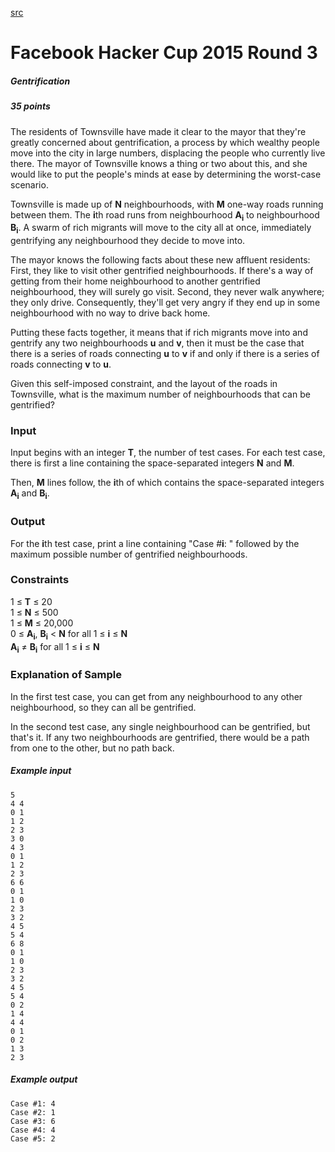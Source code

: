 [src](https://www.facebook.com/hackercup/problems.php?pid=847639175277938&round=890884524269795)

# Facebook Hacker Cup 2015 Round 3

##### Gentrification

##### 35 points 

The residents of Townsville have made it clear to the mayor that they're
greatly concerned about gentrification, a process by which wealthy people move
into the city in large numbers, displacing the people who currently live
there. The mayor of Townsville knows a thing or two about this, and she would
like to put the people's minds at ease by determining the worst-case scenario.

Townsville is made up of **N** neighbourhoods, with **M** one-way roads
running between them. The **i**th road runs from neighbourhood
**A<sub>i</sub>** to neighbourhood **B<sub>i</sub>**. A swarm of rich migrants
will move to the city all at once, immediately gentrifying any neighbourhood
they decide to move into.

The mayor knows the following facts about these new affluent residents: First,
they like to visit other gentrified neighbourhoods. If there's a way of
getting from their home neighbourhood to another gentrified neighbourhood,
they will surely go visit. Second, they never walk anywhere; they only drive.
Consequently, they'll get very angry if they end up in some neighbourhood with
no way to drive back home.

Putting these facts together, it means that if rich migrants move into and
gentrify any two neighbourhoods **u** and **v**, then it must be the case that
there is a series of roads connecting **u** to **v** if and only if there is a
series of roads connecting **v** to **u**.

Given this self-imposed constraint, and the layout of the roads in Townsville,
what is the maximum number of neighbourhoods that can be gentrified?

### Input

Input begins with an integer **T**, the number of test cases. For each test
case, there is first a line containing the space-separated integers **N** and
**M**.

Then, **M** lines follow, the **i**th of which contains the space-separated
integers **A<sub>i</sub>** and **B<sub>i</sub>**.

### Output

For the **i**th test case, print a line containing "Case #**i**: " followed by
the maximum possible number of gentrified neighbourhoods.

### Constraints

1 ≤ **T** ≤ 20  
1 ≤ **N** ≤ 500  
1 ≤ **M** ≤ 20,000  
0 ≤ **A<sub>i</sub>**, **B<sub>i</sub>** < **N** for all 1 ≤ **i** ≤ **N**  
**A<sub>i</sub>** ≠ **B<sub>i</sub>** for all 1 ≤ **i** ≤ **N**   

### Explanation of Sample

In the first test case, you can get from any neighbourhood to any other
neighbourhood, so they can all be gentrified.

In the second test case, any single neighbourhood can be gentrified, but
that's it. If any two neighbourhoods are gentrified, there would be a path
from one to the other, but no path back.

##### Example input

```
5
4 4
0 1
1 2
2 3
3 0
4 3
0 1
1 2
2 3
6 6
0 1
1 0
2 3
3 2
4 5
5 4
6 8
0 1
1 0
2 3
3 2
4 5
5 4
0 2
1 4
4 4
0 1
0 2
1 3
2 3

```

##### Example output

```
Case #1: 4
Case #2: 1
Case #3: 6
Case #4: 4
Case #5: 2

```
